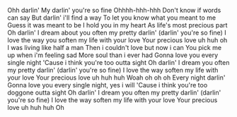 Ohh darlin'
My darlin' you're so fine
Ohhhh-hhh-hhh
Don't know if words can say
But darlin' i'll find a way
To let you know what you meant to me
Guess it was meant to be
I hold you in my heart
As life's most precious part
Oh darlin'
I dream about you often my pretty darlin'
(darlin' you're so fine)
I love the way you soften my life with your love
Your precious love uh huh oh
I was living like half a man
Then i couldn't love but now i can
You pick me up when i'm feeling sad
More soul than i ever had
Gonna love you every single night
'Cause i think you're too outta sight
Oh darlin'
I dream you often my pretty darlin'
(darlin' you're so fine)
I love the way soften my life with your love
Your precious love uh huh huh
Woah oh oh oh
Every night darlin'
Gonna love you every single night, yes i will
'Cause i think you're too doggone outta sight
Oh darlin'
I dream you often my pretty darlin'
(darlin' you're so fine)
I love the way soften my life with your love
Your precious love uh huh huh
Oh